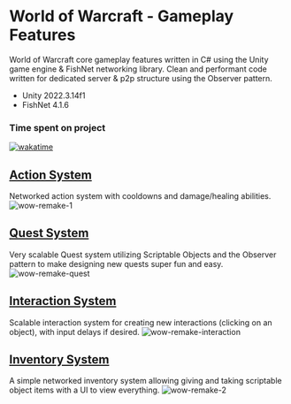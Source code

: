 # World of Warcraft - Gameplay Features

World of Warcraft core gameplay features written in C# using the Unity game engine &amp; FishNet networking library. Clean and performant code written for dedicated server & p2p structure using the Observer pattern.

* Unity 2022.3.14f1
* FishNet 4.1.6
  
### Time spent on project
[![wakatime](https://wakatime.com/badge/user/2d870dab-4a32-4b61-92e1-e72e79bac1da/project/018ec053-f31e-4ff1-a023-963f1ce36bb2.svg)](https://wakatime.com/badge/user/2d870dab-4a32-4b61-92e1-e72e79bac1da/project/018ec053-f31e-4ff1-a023-963f1ce36bb2)

## [Action System](Assets/MMO/0-Features/ActionSystem/0-Scripts)
Networked action system with cooldowns and damage/healing abilities.
![wow-remake-1](https://github.com/CodeSteel/WoW-GameplayFeatures/assets/48765827/f0349ae3-42df-4fb5-9f6d-b68fac53c867)

## [Quest System](Assets/MMO/0-Features/QuestSystem/0-Scripts)
Very scalable Quest system utilizing Scriptable Objects and the Observer pattern to make designing new quests super fun and easy.
![wow-remake-quest](https://github.com/CodeSteel/WoW-GameplayFeatures/assets/48765827/a8ac9942-15eb-4a3c-9761-248d627fb530)

## [Interaction System](Assets/MMO/0-Features/InteractionSystem/0-Scripts)
Scalable interaction system for creating new interactions (clicking on an object), with input delays if desired. 
![wow-remake-interaction](https://github.com/CodeSteel/WoW-GameplayFeatures/assets/48765827/bd08ec0c-fc33-4d63-98d7-c291ed761987)

## [Inventory System](Assets/MMO/0-Features/InventorySystem/0-Scripts)
A simple networked inventory system allowing giving and taking scriptable object items with a UI to view everything.
![wow-remake-2](https://github.com/CodeSteel/WoW-GameplayFeatures/assets/48765827/03ade682-813f-4367-b735-c30f445b20d2)
